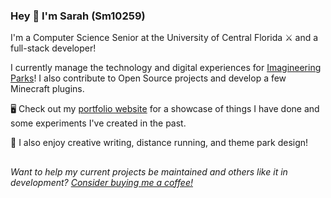 ### Hey 👋 I'm Sarah (Sm10259)

I'm a Computer Science Senior at the University of Central Florida ⚔️ and a full-stack developer!

I currently manage the technology and digital experiences for [Imagineering Parks](https://imagineeringparks.com)! I also contribute to Open Source projects and develop a few Minecraft plugins.

🖥️ Check out my [portfolio website](http://sarahmyerson.com) for a showcase of things I have done and some experiments I've created in the past.

👻 I also enjoy creative writing, distance running, and theme park design!
##
_Want to help my current projects be maintained and others like it in development?
[Consider buying me a coffee!](https://www.buymeacoffee.com/sarahmyerson)_

<!--
**Sm10259/sm10259** is a ✨ _special_ ✨ repository because its `README.md` (this file) appears on your GitHub profile.

Here are some ideas to get you started:

- 🔭 I’m currently working on ...
- 🌱 I’m currently learning ...
- 👯 I’m looking to collaborate on ...
- 🤔 I’m looking for help with ...
- 💬 Ask me about ...
- 📫 How to reach me: ...
- 😄 Pronouns: ...
- ⚡ Fun fact: ...
-->
